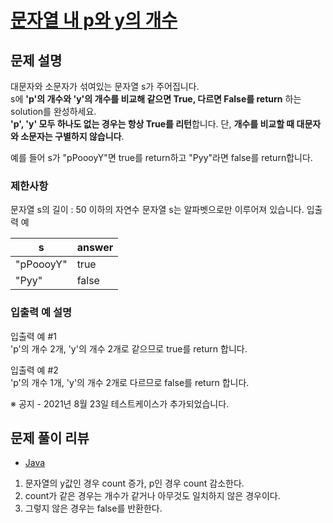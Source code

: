 # [문자열 내 p와 y의 개수](https://programmers.co.kr/learn/courses/30/lessons/12916)

## 문제 설명
대문자와 소문자가 섞여있는 문자열 s가 주어집니다.  
s에 **'p'의 개수와 'y'의 개수를 비교해 같으면 True, 다르면 False를 return** 하는 solution를 완성하세요.  
**'p', 'y' 모두 하나도 없는 경우는 항상 True를 리턴**합니다. 단, **개수를 비교할 때 대문자와 소문자는 구별하지 않습니다**.

예를 들어 s가 "pPoooyY"면 true를 return하고 "Pyy"라면 false를 return합니다.

### 제한사항
문자열 s의 길이 : 50 이하의 자연수
문자열 s는 알파벳으로만 이루어져 있습니다.
입출력 예

|s|answer|
|---|---|
|"pPoooyY"|true|
|"Pyy"|false|

### 입출력 예 설명
입출력 예 #1  
'p'의 개수 2개, 'y'의 개수 2개로 같으므로 true를 return 합니다.

입출력 예 #2  
'p'의 개수 1개, 'y'의 개수 2개로 다르므로 false를 return 합니다.

※ 공지 - 2021년 8월 23일 테스트케이스가 추가되었습니다.

## 문제 풀이 리뷰
- [Java](./solution.java)
1. 문자열의 y값인 경우 count 증가, p인 경우 count 감소한다.
2. count가 같은 경우는 개수가 같거나 아무것도 일치하지 않은 경우이다.
3. 그렇지 않은 경우는 false를 반환한다.